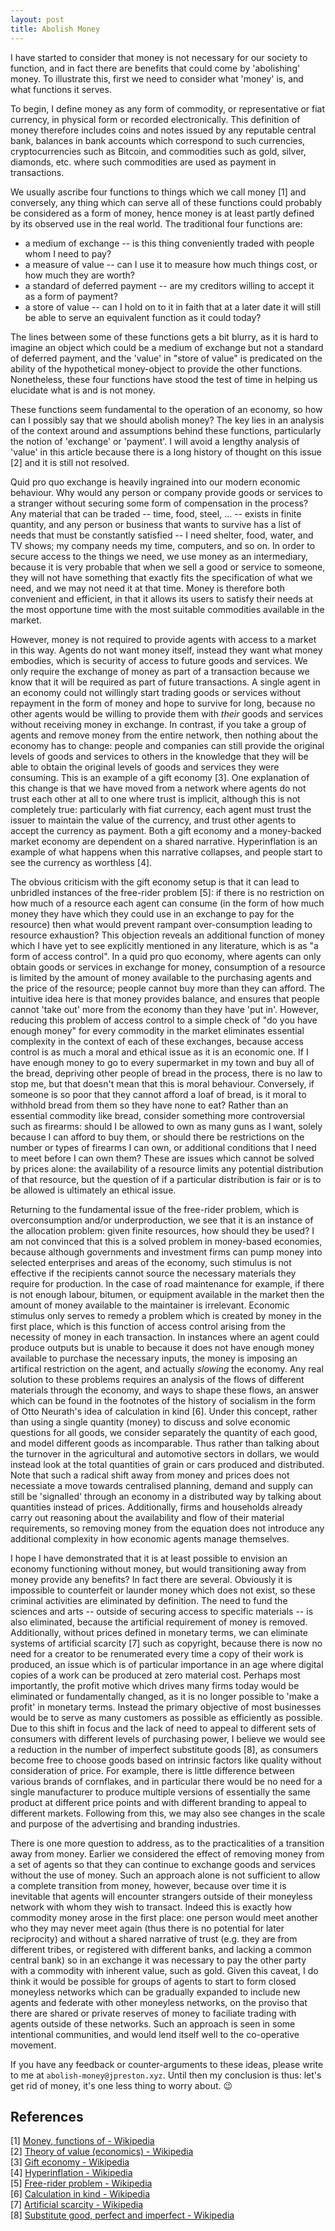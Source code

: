 ```yaml
---
layout: post
title: Abolish Money
---
```


I have started to consider that money is not necessary for our society to function, and in fact there are benefits that could come by 'abolishing' money. To illustrate this, first we need to consider what 'money' is, and what functions it serves.

To begin, I define money as any form of commodity, or representative or fiat currency, in physical form or recorded electronically. This definition of money therefore includes coins and notes issued by any reputable central bank, balances in bank accounts which correspond to such currencies, cryptocurrencies such as Bitcoin, and commodities such as gold, silver, diamonds, etc. where such commodities are used as payment in transactions.

We usually ascribe four functions to things which we call money [1] and conversely, any thing which can serve all of these functions could probably be considered as a form of money, hence money is at least partly defined by its observed use in the real world. The traditional four functions are:
* a medium of exchange -- is this thing conveniently traded with people whom I need to pay?
* a measure of value -- can I use it to measure how much things cost, or how much they are worth?
* a standard of deferred payment -- are my creditors willing to accept it as a form of payment?
* a store of value -- can I hold on to it in faith that at a later date it will still be able to serve an equivalent function as it could today?

The lines between some of these functions gets a bit blurry, as it is hard to imagine an object which could be a medium of exchange but not a standard of deferred payment, and the 'value' in "store of value" is predicated on the ability of the hypothetical money-object to provide the other functions. Nonetheless, these four functions have stood the test of time in helping us elucidate what is and is not money.

These functions seem fundamental to the operation of an economy, so how can I possibly say that we should abolish money? The key lies in an analysis of the context around and assumptions behind these functions, particularly the notion of 'exchange' or 'payment'. I will avoid a lengthy analysis of 'value' in this article because there is a long history of thought on this issue [2] and it is still not resolved.

Quid pro quo exchange is heavily ingrained into our modern economic behaviour. Why would any person or company provide goods or services to a stranger without securing some form of compensation in the process? Any material that can be traded -- time, food, steel, ... -- exists in finite quantity, and any person or business that wants to survive has a list of needs that must be constantly satisfied -- I need shelter, food, water, and TV shows; my company needs my time, computers, and so on. In order to secure access to the things we need, we use money as an intermediary, because it is very probable that when we sell a good or service to someone, they will not have something that exactly fits the specification of what we need, and we may not need it at that time. Money is therefore both convenient and efficient, in that it allows its users to satisfy their needs at the most opportune time with the most suitable commodities available in the market.

However, money is not required to provide agents with access to a market in this way. Agents do not want money itself, instead they want what money embodies, which is security of access to future goods and services. We only require the exchange of money as part of a transaction because we know that it will be required as part of future transactions. A single agent in an economy could not willingly start trading goods or services without repayment in the form of money and hope to survive for long, because no other agents would be willing to provide them with *their* goods and services without receiving money in exchange. In contrast, if you take a group of agents and remove money from the entire network, then nothing about the economy has to change: people and companies can still provide the original levels of goods and services to others in the knowledge that they will be able to obtain the original levels of goods and services they were consuming. This is an example of a gift economy [3]. One explanation of this change is that we have moved from a network where agents do not trust each other at all to one where trust is implicit, although this is not completely true: particularly with fiat currency, each agent must trust the issuer to maintain the value of the currency, and trust other agents to accept the currency as payment. Both a gift economy and a money-backed market economy are dependent on a shared narrative. Hyperinflation is an example of what happens when this narrative collapses, and people start to see the currency as worthless [4].

The obvious criticism with the gift economy setup is that it can lead to unbridled instances of the free-rider problem [5]: if there is no restriction on how much of a resource each agent can consume (in the form of how much money they have which they could use in an exchange to pay for the resource) then what would prevent rampant over-consumption leading to resource exhaustion? This objection reveals an additional function of money which I have yet to see explicitly mentioned in any literature, which is as "a form of access control". In a quid pro quo economy, where agents can only obtain goods or services in exchange for money, consumption of a resource is limited by the amount of money available to the purchasing agents and the price of the resource; people cannot buy more than they can afford. The intuitive idea here is that money provides balance, and ensures that people cannot 'take out' more from the economy than they have 'put in'. However, reducing this problem of access control to a simple check of "do you have enough money" for every commodity in the market eliminates essential complexity in the context of each of these exchanges, because access control is as much a moral and ethical issue as it is an economic one. If I have enough money to go to every supermarket in my town and buy all of the bread, depriving other people of bread in the process, there is no law to stop me, but that doesn't mean that this is moral behaviour. Conversely, if someone is so poor that they cannot afford a loaf of bread, is it moral to withhold bread from them so they have none to eat? Rather than an essential commodity like bread, consider something more controversial such as firearms: should I be allowed to own as many guns as I want, solely because I can afford to buy them, or should there be restrictions on the number or types of firearms I can own, or additional conditions that I need to meet before I can own them? These are issues which cannot be solved by prices alone: the availability of a resource limits any potential distribution of that resource, but the question of if a particular distribution is fair or is to be allowed is ultimately an ethical issue. 

Returning to the fundamental issue of the free-rider problem, which is overconsumption and/or underproduction, we see that it is an instance of the allocation problem: given finite resources, how should they be used? I am not convinced that this is a solved problem in money-based economies, because although governments and investment firms can pump money into selected enterprises and areas of the economy, such stimulus is not effective if the recipients cannot source the necessary materials they require for production. In the case of road maintenance for example, if there is not enough labour, bitumen, or equipment available in the market then the amount of money available to the maintainer is irrelevant. Economic stimulus only serves to remedy a problem which is created by money in the first place, which is this function of access control arising from the necessity of money in each transaction. In instances where an agent could produce outputs but is unable to because it does not have enough money available to purchase the necessary inputs, the money is imposing an artifical restriction on the agent, and actually *slowing* the economy. Any real solution to these problems requires an analysis of the flows of different materials through the economy, and ways to shape these flows, an answer which can be found in the footnotes of the history of socialism in the form of Otto Neurath's idea of calculation in kind [6]. Under this concept, rather than using a single quantity (money) to discuss and solve economic questions for all goods, we consider separately the quantity of each good, and model different goods as incomparable. Thus rather than talking about the turnover in the agricultural and automotive sectors in dollars, we would instead look at the total quantities of grain or cars produced and distributed. Note that such a radical shift away from money and prices does not necessiate a move towards centralised planning, demand and supply can still be 'signalled' through an economy in a distributed way by talking about quantities instead of prices. Additionally, firms and households already carry out reasoning about the availability and flow of their material requirements, so removing money from the equation does not introduce any additional complexity in how economic agents manage themselves.

I hope I have demonstrated that it is at least possible to envision an economy functioning without money, but would transitioning away from money provide any benefits? In fact there are several. Obviously it is impossible to counterfeit or launder money which does not exist, so these criminal activities are eliminated by definition. The need to fund the sciences and arts -- outside of securing access to specific materials -- is also eliminated, because the artificial requirement of money is removed. Additionally, without prices defined in monetary terms, we can eliminate systems of artificial scarcity [7] such as copyright, because there is now no need for a creator to be renumerated every time a copy of their work is produced, an issue which is of particular importance in an age where digital copies of a work can be produced at zero material cost. Perhaps most importantly, the profit motive which drives many firms today would be eliminated or fundamentally changed, as it is no longer possible to 'make a profit' in monetary terms. Instead the primary objective of most businesses would be to serve as many customers as possible as efficiently as possible. Due to this shift in focus and the lack of need to appeal to different sets of consumers with different levels of purchasing power, I believe we would see a reduction in the number of imperfect substitute goods [8], as consumers become free to choose goods based on intrinsic factors like quality without consideration of price. For example, there is little difference between various brands of cornflakes, and in particular there would be no need for a single manufacturer to produce multiple versions of essentially the same product at different price points and with different branding to appeal to different markets. Following from this, we may also see changes in the scale and purpose of the advertising and branding industries.

There is one more question to address, as to the practicalities of a transition away from money. Earlier we considered the effect of removing money from a set of agents so that they can continue to exchange goods and services without the use of money. Such an approach alone is not sufficient to allow a complete transition from money, however, because over time it is inevitable that agents will encounter strangers outside of their moneyless network with whom they wish to transact. Indeed this is exactly how commodity money arose in the first place: one person would meet another who they may never meet again (thus there is no potential for later reciprocity) and without a shared narrative of trust (e.g. they are from different tribes, or registered with different banks, and lacking a common central bank) so in an exchange it was necessary to pay the other party with a commodity with inherent value, such as gold. Given this caveat, I do think it would be possible for groups of agents to start to form closed moneyless networks which can be gradually expanded to include new agents and federate with other moneyless networks, on the proviso that there are shared or private reserves of money to faciliate trading with agents outside of these networks. Such an approach is seen in some intentional communities, and would lend itself well to the co-operative movement.

If you have any feedback or counter-arguments to these ideas, please write to me at `abolish-money@jpreston.xyz`. Until then my conclusion is thus: let's get rid of money, it's one less thing to worry about. 😉

## References

[1] [Money, functions of - Wikipedia](https://en.wikipedia.org/w/index.php?title=Money&oldid=952636531#Functions) \
[2] [Theory of value (economics) - Wikipedia](https://en.wikipedia.org/w/index.php?title=Theory_of_value_(economics)&oldid=938808471) \
[3] [Gift economy - Wikipedia](https://en.wikipedia.org/w/index.php?title=Gift_economy&oldid=954340153) \
[4] [Hyperinflation - Wikipedia](https://en.wikipedia.org/w/index.php?title=Hyperinflation&oldid=954064898) \
[5] [Free-rider problem - Wikipedia](https://en.wikipedia.org/w/index.php?title=Free-rider_problem&oldid=954833169) \
[6] [Calculation in kind - Wikipedia](https://en.wikipedia.org/w/index.php?title=Calculation_in_kind&oldid=948081948) \
[7] [Artificial scarcity - Wikipedia](https://en.wikipedia.org/w/index.php?title=Artificial_scarcity&oldid=944371219) \
[8] [Substitute good, perfect and imperfect - Wikipedia](https://en.wikipedia.org/w/index.php?title=Substitute_good&oldid=943193072#Perfect_and_imperfect_substitutes)
